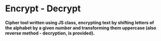 # Encrypt - Decrypt

#### Cipher tool written using JS class, encrypting text by shifting letters of the alphabet by a given number and transforming them uppercase (also reverse method - decryption, is provided).
